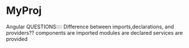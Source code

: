 # MyProj
Angular QUESTIONS::::
Difference between imports,declarations, and providers??
components are imported 
modules are declared
services are provided
